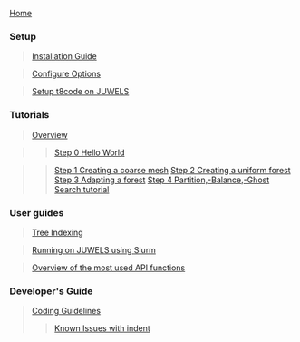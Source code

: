 [Home](https://github.com/holke/t8code/wiki)

### Setup

 > [Installation Guide](https://github.com/holke/t8code/wiki/Installation)

 > [Configure Options](https://github.com/holke/t8code/wiki/Configure-Options)

 > [Setup t8code on JUWELS](https://github.com/holke/t8code/wiki/Setting-up-t8code-on-JUWELS)

### Tutorials

 > [Overview](https://github.com/holke/t8code/wiki/Tutorial---Overview)

 >> [Step 0   Hello World](https://github.com/holke/t8code/wiki/Step-0---Hello-World)

 >> [Step 1   Creating a coarse mesh](https://github.com/holke/t8code/wiki/Step-1---Creating-a-coarse-mesh)
 > > [Step 2   Creating a uniform forest](https://github.com/holke/t8code/wiki/Step-2---Creating-a-uniform-forest)
 > > [Step 3   Adapting a forest](https://github.com/holke/t8code/wiki/Step-3---Adapting-a-forest)
 > > [Step 4   Partition,-Balance,-Ghost](https://github.com/holke/t8code/wiki/Step-4---Partition,-Balance,-Ghost)
 > > [Search tutorial](https://github.com/holke/t8code/wiki/Tutorial:-Search)

### User guides

 > [Tree Indexing](https://github.com/holke/t8code/wiki/Tree-indexing)

 > [Running on JUWELS using Slurm](https://github.com/holke/t8code/wiki/Setting-up-t8code-on-JUWELS-(or-other-Slurm-based-systems))

 > [Overview of the most used API functions](https://github.com/holke/t8code/wiki/The-most-important-API-functions)

### Developer's Guide

 > [Coding Guidelines](https://github.com/holke/t8code/wiki/Coding-Guideline)
 > > [Known Issues with indent](https://github.com/holke/t8code/wiki/Known-issues-with-the-indent-script)